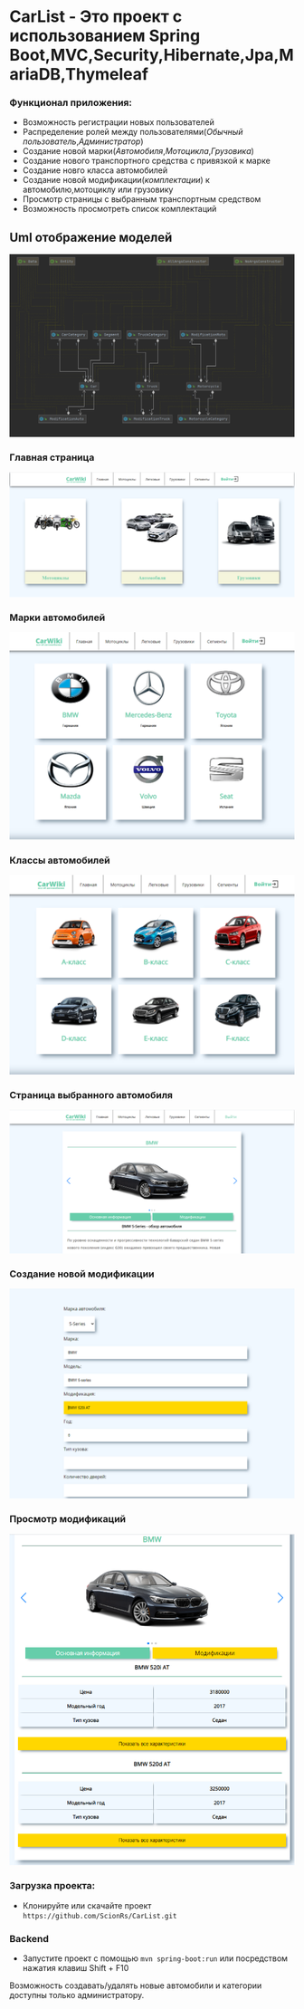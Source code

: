 # CarList - Это проект с использованием Spring Boot,MVC,Security,Hibernate,Jpa,MariaDB,Thymeleaf
### Функционал приложения:
- Возможность регистрации новых пользователей
- Распределение ролей между пользователями(*Обычный пользователь*,*Администратор*)
- Создание новой марки(*Автомобиля*,*Мотоцикла*,*Грузовика*)
- Создание нового транспортного средства с привязкой к марке
- Создание новго класса автомобилей
- Создание новой модификации(*комплектации*) к автомобилю,мотоциклу или грузовику
- Просмотр страницы с выбранным транспортным средством  
- Возможность просмотреть список комплектаций

## Uml отображение моделей
![uml](uml.png)

### Главная страница
![main_page](main_page.png)  
### Марки автомобилей
![car_brands](car_brands.png)
### Классы автомобилей
![segments](segments.png)
### Страница выбранного автомобиля
![page](page.png)
### Создание новой модификации
![new_modify](new_modify.png)
### Просмотр модификаций
![modifications](modifications.png)
### Загрузка проекта: 
* Клонируйте или скачайте проект 
`https://github.com/ScionRs/CarList.git`
### Backend  
* Запустите проект c помощью  `mvn spring-boot:run` или посредством нажатия клавиш Shift + F10

Возможность создавать/удалять новые автомобили и категории доступны только администратору.
